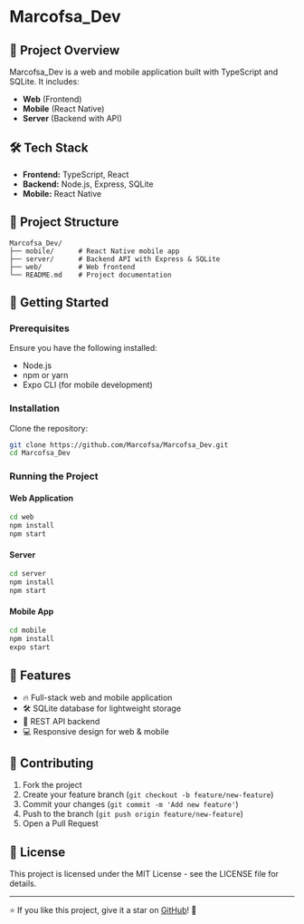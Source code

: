 # Marcofsa\_Dev

&#x20;&#x20;

## 🚀 Project Overview

Marcofsa\_Dev is a web and mobile application built with TypeScript and SQLite. It includes:

- **Web** (Frontend)
- **Mobile** (React Native)
- **Server** (Backend with API)

## 🛠 Tech Stack

- **Frontend:** TypeScript, React
- **Backend:** Node.js, Express, SQLite
- **Mobile:** React Native

## 📂 Project Structure

```
Marcofsa_Dev/
├── mobile/      # React Native mobile app
├── server/      # Backend API with Express & SQLite
├── web/         # Web frontend
└── README.md    # Project documentation
```

## 🚀 Getting Started

### Prerequisites

Ensure you have the following installed:

- Node.js
- npm or yarn
- Expo CLI (for mobile development)

### Installation

Clone the repository:

```sh
git clone https://github.com/Marcofsa/Marcofsa_Dev.git
cd Marcofsa_Dev
```

### Running the Project

#### Web Application

```sh
cd web
npm install
npm start
```

#### Server

```sh
cd server
npm install
npm start
```

#### Mobile App

```sh
cd mobile
npm install
expo start
```

## 📌 Features

- 🔥 Full-stack web and mobile application
- 🛠 SQLite database for lightweight storage
- 📡 REST API backend
- 💻 Responsive design for web & mobile

## 🤝 Contributing

1. Fork the project
2. Create your feature branch (`git checkout -b feature/new-feature`)
3. Commit your changes (`git commit -m 'Add new feature'`)
4. Push to the branch (`git push origin feature/new-feature`)
5. Open a Pull Request

## 📜 License

This project is licensed under the MIT License - see the LICENSE file for details.

---

⭐ If you like this project, give it a star on [GitHub](https://github.com/Marcofsa/Marcofsa_Dev)! 🚀

